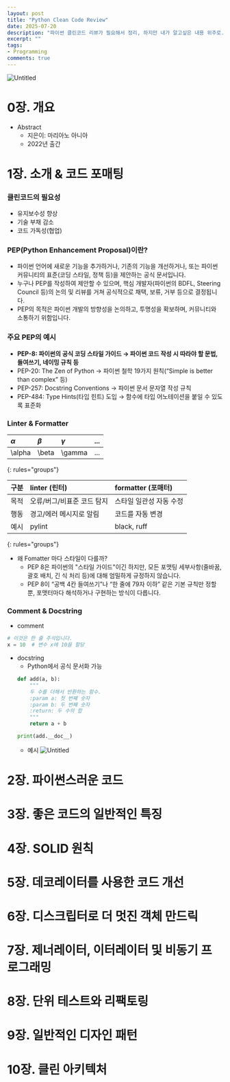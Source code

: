 ```yaml
---
layout: post
title: "Python Clean Code Review"
date: 2025-07-20
description: "파이썬 클린코드 리뷰가 필요해서 정리, 하지만 내가 알고싶은 내용 위주로..."
excerpt: ""
tags:
- Programming
comments: true
---
```


![Untitled](../assets/img/post/python_clean_code_0.jpg)

# 0장. 개요
- Abstract
    - 지은이: 마리아노 아니아
    - 2022년 출간

# 1장. 소개 & 코드 포매팅
### 클린코드의 필요성
- 유지보수성 향상
- 기술 부채 감소
- 코드 가독성(협업)

### PEP(Python Enhancement Proposal)이란?
- 파이썬 언어에 새로운 기능을 추가하거나, 기존의 기능을 개선하거나, 또는 파이썬 커뮤니티의 표준(코딩 스타일, 정책 등)을 제안하는 공식 문서입니다.
- 누구나 PEP를 작성하여 제안할 수 있으며, 핵심 개발자(파이썬의 BDFL, Steering Council 등)의 논의 및 리뷰를 거쳐 공식적으로 채택, 보류, 거부 등으로 결정됩니다.
- PEP의 목적은 파이썬 개발의 방향성을 논의하고, 투명성을 확보하며, 커뮤니티와 소통하기 위함입니다.

### 주요 PEP의 예시
- **PEP-8: 파이썬의 공식 코딩 스타일 가이드
→ 파이썬 코드 작성 시 따라야 할 문법, 들여쓰기, 네이밍 규칙 등**
- PEP-20: The Zen of Python
→ 파이썬 철학 19가지 원칙(“Simple is better than complex” 등)
- PEP-257: Docstring Conventions
→ 파이썬 문서 문자열 작성 규칙
- PEP-484: Type Hints(타입 힌트) 도입
→ 함수에 타입 어노테이션을 붙일 수 있도록 표준화

### Linter & Formatter
| $\alpha$ | $\beta$ | $\gamma$ | ...  |
| :------- | :------ | :------- | :--- |
| \alpha   | \beta   | \gamma   | ...  |
{: rules="groups"}

| 구분 | linter (린터)              | formatter (포매터)      |
| :--- | :------------------------- | :---------------------- |
| 목적 | 오류/버그/비표준 코드 탐지 | 스타일 일관성 자동 수정 |
| 행동 | 경고/에러 메시지로 알림    | 코드를 자동 변경        |
| 예시 | pylint                     | black, ruff             |
{: rules="groups"}

- 왜 Fomatter 마다 스타일이 다를까?
  - PEP 8은 파이썬의 "스타일 가이드"이긴 하지만, 모든 포맷팅 세부사항(줄바꿈, 괄호 배치, 긴 식 처리 등)에 대해 엄밀하게 규정하지 않습니다.
  - PEP 8이 “공백 4칸 들여쓰기”나 “한 줄에 79자 이하” 같은 기본 규칙만 정할 뿐, 포맷터마다 해석하거나 구현하는 방식이 다릅니다.

### Comment & Docstring
- comment
```python
# 이것은 한 줄 주석입니다.
x = 10  # 변수 x에 10을 할당
```
- docstring
  - Python에서 공식 문서화 가능
  ```python
  def add(a, b):
      """
      두 수를 더해서 반환하는 함수.
      :param a: 첫 번째 숫자
      :param b: 두 번째 숫자
      :return: 두 수의 합
      """
      return a + b

  print(add.__doc__)
  ```
  - 예시
  ![Untitled](../assets/img/post/python_clean_code_1.png)

# 2장. 파이썬스러운 코드

# 3장. 좋은 코드의 일반적인 특징
# 4장. SOLID 원칙
# 5장. 데코레이터를 사용한 코드 개선
# 6장. 디스크립터로 더 멋진 객체 만드릭
# 7장. 제너레이터, 이터레이터 및 비동기 프로그래밍
# 8장. 단위 테스트와 리팩토링
# 9장. 일반적인 디자인 패턴
# 10장. 클린 아키텍처
